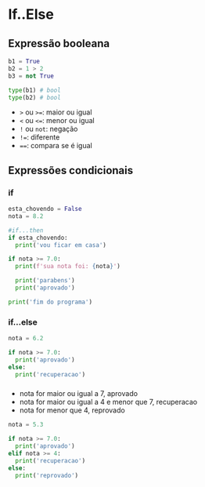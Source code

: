 # If..Else

## Expressão booleana

```py
b1 = True
b2 = 1 > 2
b3 = not True

type(b1) # bool
type(b2) # bool
```

- `>` ou `>=`: maior ou igual
- `<` ou `<=`: menor ou igual
- `!` ou `not`: negação
- `!=`: diferente
- `==`: compara se é igual

## Expressões condicionais

### if

```py
esta_chovendo = False
nota = 8.2

#if...then
if esta_chovendo:
  print('vou ficar em casa')

if nota >= 7.0:
  print(f'sua nota foi: {nota}')

  print('parabens')
  print('aprovado')

print('fim do programa')
```

### if...else

```py
nota = 6.2

if nota >= 7.0:
  print('aprovado')
else:
  print('recuperacao')
```

###

- nota for maior ou igual a 7, aprovado
- nota for maior ou igual a 4 e menor que 7, recuperacao
- nota for menor que 4, reprovado

```py
nota = 5.3

if nota >= 7.0:
  print('aprovado')
elif nota >= 4:
  print('recuperacao')
else:
  print('reprovado')
```
